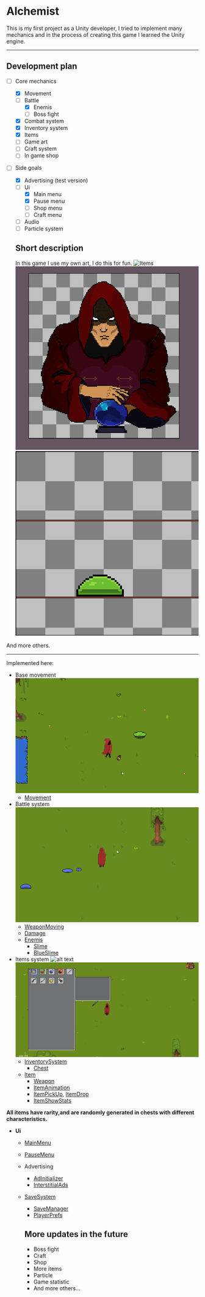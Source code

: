 # Alchemist

This is my first project as a Unity developer, I tried to implement many mechanics and in the process of creating this game I learned the Unity engine.

___

## Development plan

- [ ] Core mechanics
  - [X] Movement
  - [ ] Battle
    - [X] Enemis
    - [ ] Boss fight
  - [X] Сombat system
  - [X] Inventory system
  - [X] Items 
  - [ ] Game art
  - [ ] Craft system
  - [ ] In game shop
- [ ] Side goals
  - [X] Advertising (test version)
  - [ ] Ui
    - [X] Main menu
    - [X] Pause menu
    - [ ] Shop menu
    - [ ] Craft menu
  - [ ] Audio
  - [ ] Particle system

  ## Short description

  In this game I use my own art, I do this for fun.
  ![Items](https://sun9-74.userapi.com/impg/GTz9oCFNDHf6PmJUO09SRia3lsPSlnH8LPH3Hg/Y9cu6mKiZy8.jpg?size=1906x748&quality=96&sign=53335581fdaf345bae14ade4e2f0292f&type=album)
 ![alt text](https://github.com/roki09/Alchemist/blob/main/ForGit/image.png?raw=true)
 ![alt text](https://github.com/roki09/Alchemist/blob/main/ForGit/slime.gif?raw=true)

And more others.

___

Implemented here:
- Base movement ![alt text](https://github.com/roki09/Alchemist/blob/main/ForGit/2.gif?raw=true)
  - [Movement](https://github.com/roki09/Alchemist/blob/main/Assets/Scripts/MainHero/HeroDirectionReader.cs) 
- Battle system ![alt text](https://github.com/roki09/Alchemist/blob/main/ForGit/4.gif?raw=true)
  - [WeaponMoving](https://github.com/roki09/Alchemist/blob/main/Assets/Scripts/MainHero/Hands/HandsMoving.cs)
  - [Damage](https://github.com/roki09/Alchemist/blob/main/Assets/Scripts/Items/WeaponTrigger.cs)
  - [Enemis](https://github.com/roki09/Alchemist/blob/main/Assets/Scripts/Enemis/Enemis.cs)
    - [Slime](https://github.com/roki09/Alchemist/blob/main/Assets/Scripts/Enemis/Slime/SlimeBase.cs)
    - [BlueSlime](https://github.com/roki09/Alchemist/blob/main/Assets/Scripts/Enemis/Slime/BlueSlime.cs)
- Items system ![alt text](https://github.com/roki09/Alchemist/blob/main/ForGit/5.gif?raw=true) ![alt text](https://github.com/roki09/Alchemist/blob/main/ForGit/6.gif?raw=true)
  - [InventorySystem](https://github.com/roki09/Alchemist/blob/main/Assets/Scripts/Items/InventoryHandler.cs)
    - [Chest](https://github.com/roki09/Alchemist/blob/main/Assets/Scripts/Items/ChestLogic.cs)
  - [Item](https://github.com/roki09/Alchemist/blob/main/Assets/Scripts/Items/Item.cs)
    - [Weapon](https://github.com/roki09/Alchemist/blob/main/Assets/Scripts/Items/Weapon.cs)
    - [ItemAnimation](https://github.com/roki09/Alchemist/blob/main/Assets/Scripts/Items/ItemAnimation.cs)
    - [ItemPickUp](https://github.com/roki09/Alchemist/blob/main/Assets/Scripts/Items/ItemPickUp.cs), [ItemDrop](https://github.com/roki09/Alchemist/blob/main/Assets/Scripts/Enemis/ItemDrop.cs)
    - [ItemShowStats](https://github.com/roki09/Alchemist/blob/main/Assets/Scripts/Items/ItemShowStats.cs)
    
**All items have rarity,and  are randomly generated in chests with different characteristics.**

- **Ui**
  - [MainMenu](https://github.com/roki09/Alchemist/blob/main/Assets/Scripts/Ui/MainMenuUI.cs)
  - [PauseMenu](https://github.com/roki09/Alchemist/blob/main/Assets/Scripts/Ui/PauseMenu.cs)
  - Advertising
    - [AdInitializer](https://github.com/roki09/Alchemist/blob/main/Assets/Scripts/Monetization/AdInitializer.cs)
    - [InterstitialAds](https://github.com/roki09/Alchemist/blob/main/Assets/Scripts/Monetization/InterstitialAds.cs)
  - [SaveSystem](https://github.com/roki09/Alchemist/blob/main/Assets/Scripts/Save/SaveLoad.cs)
    - [SaveManager](https://github.com/roki09/Alchemist/blob/main/Assets/Scripts/Save/SaveManager.cs)
    - [PlayerPrefs](https://github.com/roki09/Alchemist/blob/main/Assets/Scripts/Save/PlayerPrefsData.cs)

    ## More updates in the future
    - Boss fight
    - Craft
    - Shop
    - More items
    - Particle
    - Game statistic
    - And more others...




 
